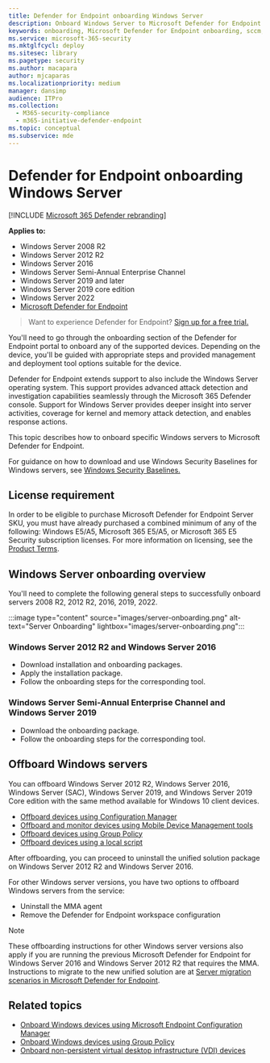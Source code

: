 ```yaml
---
title: Defender for Endpoint onboarding Windows Server
description: Onboard Windows Server to Microsoft Defender for Endpoint.
keywords: onboarding, Microsoft Defender for Endpoint onboarding, sccm, group policy, mdm, local script, detection test
ms.service: microsoft-365-security
ms.mktglfcycl: deploy
ms.sitesec: library
ms.pagetype: security
ms.author: macapara
author: mjcaparas
ms.localizationpriority: medium
manager: dansimp
audience: ITPro
ms.collection: 
  - M365-security-compliance
  - m365-initiative-defender-endpoint
ms.topic: conceptual
ms.subservice: mde
---
```


# Defender for Endpoint onboarding Windows Server

[!INCLUDE [Microsoft 365 Defender rebranding](../../includes/microsoft-defender.md)]

**Applies to:**
- Windows Server 2008 R2
- Windows Server 2012 R2
- Windows Server 2016
- Windows Server Semi-Annual Enterprise Channel
- Windows Server 2019 and later
- Windows Server 2019 core edition
- Windows Server 2022
- [Microsoft Defender for Endpoint](/microsoft-365/security/defender-endpoint)

> Want to experience Defender for Endpoint? [Sign up for a free trial.](https://signup.microsoft.com/create-account/signup?products=7f379fee-c4f9-4278-b0a1-e4c8c2fcdf7e&ru=https:%2F%2Faka.ms%2FMDEp2OpenTrial)

You'll need to go through the onboarding section of the Defender for Endpoint portal to onboard any of the supported devices. Depending on the device, you'll be guided with appropriate steps and provided management and deployment tool options suitable for the device.

Defender for Endpoint extends support to also include the Windows Server operating system. This support provides advanced attack detection and investigation capabilities seamlessly through the Microsoft 365 Defender console. Support for Windows Server provides deeper insight into server activities, coverage for kernel and memory attack detection, and enables response actions.

This topic describes how to onboard specific Windows servers to Microsoft Defender for Endpoint.

For guidance on how to download and use Windows Security Baselines for Windows servers, see [Windows Security Baselines.](/windows/security/threat-protection/windows-security-configuration-framework/windows-security-baselines)

## License requirement

In order to be eligible to purchase Microsoft Defender for Endpoint Server SKU, you must have already purchased a combined minimum of any of the following: Windows E5/A5, Microsoft 365 E5/A5, or Microsoft 365 E5 Security subscription licenses. For more information on licensing, see the [Product Terms](https://www.microsoft.com/licensing/terms/productoffering/MicrosoftDefenderforEndpointServer/all).

## Windows Server onboarding overview

You'll need to complete the following general steps to successfully onboard servers 2008 R2, 2012 R2, 2016, 2019, 2022.

:::image type="content" source="images/server-onboarding.png" alt-text="Server Onboarding" lightbox="images/server-onboarding.png":::

### Windows Server 2012 R2 and Windows Server 2016
- Download installation and onboarding packages.
- Apply the installation package.
- Follow the onboarding steps for the corresponding tool.

### Windows Server Semi-Annual Enterprise Channel and Windows Server 2019
- Download the onboarding package.
- Follow the onboarding steps for the corresponding tool.

## Offboard Windows servers

You can offboard Windows Server 2012 R2, Windows Server 2016, Windows Server (SAC), Windows Server 2019, and Windows Server 2019 Core edition with the same method available for Windows 10 client devices.

- [Offboard devices using Configuration Manager](/microsoft-365/security/defender-endpoint/configure-endpoints-sccm#offboard-devices-using-configuration-manager)
- [Offboard and monitor devices using Mobile Device Management tools](/microsoft-365/security/defender-endpoint/configure-endpoints-mdm#offboard-and-monitor-devices-using-mobile-device-management-tools)
- [Offboard devices using Group Policy](/microsoft-365/security/defender-endpoint/configure-endpoints-gp#offboard-devices-using-group-policy)
- [Offboard devices using a local script](/microsoft-365/security/defender-endpoint/configure-endpoints-script#offboard-devices-using-a-local-script)

After offboarding, you can proceed to uninstall the unified solution package on Windows Server 2012 R2 and Windows Server 2016.

For other Windows server versions, you have two options to offboard Windows servers from the service:
- Uninstall the MMA agent
- Remove the Defender for Endpoint workspace configuration

> [!NOTE]
> These offboarding instructions for other Windows server versions also apply if you are running the previous Microsoft Defender for Endpoint for Windows Server 2016 and Windows Server 2012 R2 that requires the MMA. Instructions to migrate to the new unified solution are at [Server migration scenarios in Microsoft Defender for Endpoint](/microsoft-365/security/defender-endpoint/server-migration).

## Related topics

- [Onboard Windows devices using Microsoft Endpoint Configuration Manager](configure-endpoints-sccm.md)
- [Onboard Windows devices using Group Policy](configure-endpoints-gp.md)
- [Onboard non-persistent virtual desktop infrastructure (VDI) devices](configure-endpoints-vdi.md)
